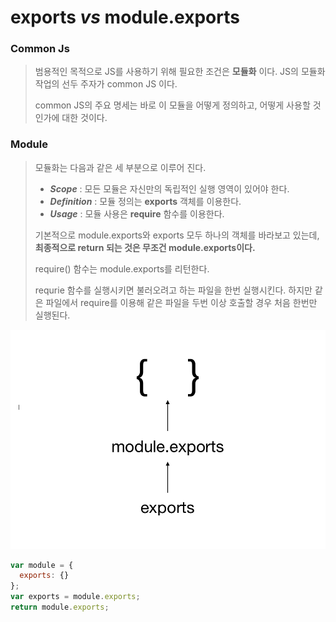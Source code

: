 # exports *vs* module.exports

### Common Js

> 범용적인 목적으로 JS를 사용하기 위해 필요한 조건은 **모듈화** 이다. JS의 모듈화 작업의 선두 주자가 common JS 이다.
>
> common JS의 주요 명세는 바로 이 모듈을 어떻게 정의하고, 어떻게 사용할 것인가에 대한 것이다.



### Module

> 모듈화는 다음과 같은 세 부분으로 이루어 진다.
>
> - ***Scope*** : 모든 모듈은 자신만의 독립적인 실행 영역이 있어야 한다.
> - ***Definition*** : 모듈 정의는 **exports** 객체를 이용한다.
> - ***Usage*** : 모듈 사용은 **require** 함수를 이용한다.
>
> 기본적으로 module.exports와 exports 모두 하나의 객체를 바라보고 있는데, **최종적으로 return 되는 것은 무조건 module.exports이다.**
>
> require() 함수는 module.exports를 리턴한다. 
>
> requrie 함수를 실행시키면 불러오려고 하는 파일을 한번 실행시킨다. 하지만 같은 파일에서 require를 이용해 같은 파일을 두번 이상 호출할 경우 처음 한번만 실행된다.

![module](./commonJS.png)

```js
var module = {
  exports: {}
};
var exports = module.exports;
return module.exports;
```

